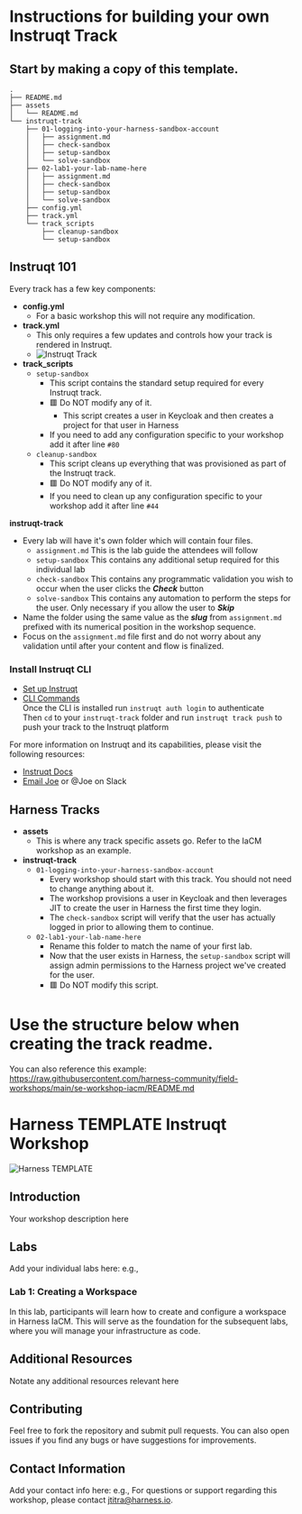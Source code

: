# Instructions for building your own Instruqt Track

## Start by making a copy of this template.
```
.
├── README.md
├── assets
│   └── README.md
└── instruqt-track
    ├── 01-logging-into-your-harness-sandbox-account
    │   ├── assignment.md
    │   ├── check-sandbox
    │   ├── setup-sandbox
    │   └── solve-sandbox
    ├── 02-lab1-your-lab-name-here
    │   ├── assignment.md
    │   ├── check-sandbox
    │   ├── setup-sandbox
    │   └── solve-sandbox
    ├── config.yml
    ├── track.yml
    └── track_scripts
        ├── cleanup-sandbox
        └── setup-sandbox
```

## Instruqt 101
Every track has a few key components: <br>
- **config.yml**
  - For a basic workshop this will not require any modification.
- **track.yml**
  - This only requires a few updates and controls how your track is rendered in Instruqt.
  - ![Instruqt Track](https://raw.githubusercontent.com/harness-community/field-workshops/main/aaa-se-workshop-template/assets/images/EXAMPLE.png)
- **track_scripts**
  - `setup-sandbox`
    - This script contains the standard setup required for every Instruqt track.
    - 🟥 Do NOT modify any of it.
      - This script creates a user in Keycloak and then creates a project for that user in Harness
    - If you need to add any configuration specific to your workshop add it after line `#80`
  - `cleanup-sandbox`
    - This script cleans up everything that was provisioned as part of the Instruqt track.
    - 🟥 Do NOT modify any of it.
    - If you need to clean up any configuration specific to your workshop add it after line `#44`

**instruqt-track**
- Every lab will have it's own folder which will contain four files.
  - `assignment.md` This is the lab guide the attendees will follow
  - `setup-sandbox` This contains any additional setup required for this individual lab
  - `check-sandbox` This contains any programmatic validation you wish to occur when the user clicks the ***Check*** button
  - `solve-sandbox` This contains any automation to perform the steps for the user. Only necessary if you allow the user to ***Skip***
- Name the folder using the same value as the ***slug*** from `assignment.md` prefixed with its numerical position in the workshop sequence.
- Focus on the `assignment.md` file first and do not worry about any validation until after your content and flow is finalized.

### Install Instruqt CLI
- [Set up Instruqt](https://docs.instruqt.com/getting-started/set-up-instruqt#step-3-set-up-your-chosen-tool) <br>
- [CLI Commands](https://docs.instruqt.com/reference/cli/commands#instruqt-track-push) <br>
Once the CLI is installed run ```instruqt auth login``` to authenticate <br>
Then `cd` to your `instruqt-track` folder and run ```instruqt track push``` to push your track to the Instruqt platform <br>



For more information on Instruqt and its capabilities, please visit the following resources:
- [Instruqt Docs](https://docs.instruqt.com/)
- [Email Joe](mailto:jtitra@harness.io) or @Joe on Slack



## Harness Tracks
- **assets**
   - This is where any track specific assets go. Refer to the IaCM workshop as an example.
- **instruqt-track**
  - `01-logging-into-your-harness-sandbox-account`
    - Every workshop should start with this track. You should not need to change anything about it.
    - The workshop provisions a user in Keycloak and then leverages JIT to create the user in Harness the first time they login.
    - The `check-sandbox` script will verify that the user has actually logged in prior to allowing them to continue.
  - `02-lab1-your-lab-name-here`
    - Rename this folder to match the name of your first lab.
    - Now that the user exists in Harness, the `setup-sandbox` script will assign admin permissions to the Harness project we've created for the user.
    - 🟥 Do NOT modify this script.


# Use the structure below when creating the track readme.
You can also reference this example: https://raw.githubusercontent.com/harness-community/field-workshops/main/se-workshop-iacm/README.md

# Harness TEMPLATE Instruqt Workshop

![Harness TEMPLATE](https://assets-global.website-files.com/6222ca42ea87e1bd1aa1d10c/65e64f6e1344e6f327643409_Harness%20101%20Header%20(1)-p-2000.webp)

## Introduction

Your workshop description here

## Labs

Add your individual labs here: e.g.,
### Lab 1: Creating a Workspace
In this lab, participants will learn how to create and configure a workspace in Harness IaCM. This will serve as the foundation for the subsequent labs, where you will manage your infrastructure as code.

## Additional Resources
Notate any additional resources relevant here

## Contributing
Feel free to fork the repository and submit pull requests. You can also open issues if you find any bugs or have suggestions for improvements.

## Contact Information
Add your contact info here: e.g.,
For questions or support regarding this workshop, please contact [jtitra@harness.io](mailto:jtitra@harness.io).
